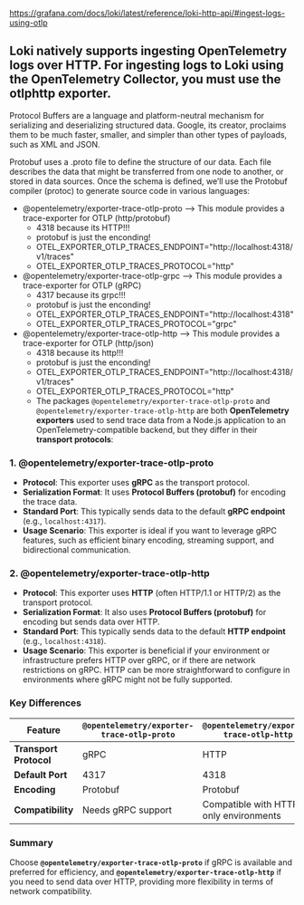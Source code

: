 https://grafana.com/docs/loki/latest/reference/loki-http-api/#ingest-logs-using-otlp

## Loki natively supports ingesting OpenTelemetry logs over HTTP. For ingesting logs to Loki using the OpenTelemetry Collector, you must use the otlphttp exporter.

Protocol Buffers are a language and platform-neutral mechanism for serializing and deserializing structured data. Google, its creator, proclaims them to be much faster, smaller, and simpler than other types of payloads, such as XML and JSON.

Protobuf uses a .proto file to define the structure of our data. Each file describes the data that might be transferred from one node to another, or stored in data sources. Once the schema is defined, we’ll use the Protobuf compiler (protoc) to generate source code in various languages:

- @opentelemetry/exporter-trace-otlp-proto --> This module provides a trace-exporter for OTLP (http/protobuf)
  - 4318 because its HTTP!!!
  - protobuf is just the enconding!
  - OTEL_EXPORTER_OTLP_TRACES_ENDPOINT="http://localhost:4318/v1/traces"
  - OTEL_EXPORTER_OTLP_TRACES_PROTOCOL="http"
- @opentelemetry/exporter-trace-otlp-grpc --> This module provides a trace-exporter for OTLP (gRPC)
  - 4317 because its grpc!!!
  - protobuf is just the enconding!
  - OTEL_EXPORTER_OTLP_TRACES_ENDPOINT="http://localhost:4318"
  - OTEL_EXPORTER_OTLP_TRACES_PROTOCOL="grpc"
- @opentelemetry/exporter-trace-otlp-http --> This module provides a trace-exporter for OTLP (http/json)
  - 4318 because its http!!!
  - protobuf is just the enconding!
  - OTEL_EXPORTER_OTLP_TRACES_ENDPOINT="http://localhost:4318/v1/traces"
  - OTEL_EXPORTER_OTLP_TRACES_PROTOCOL="http"
  - The packages `@opentelemetry/exporter-trace-otlp-proto` and `@opentelemetry/exporter-trace-otlp-http` are both **OpenTelemetry exporters** used to send trace data from a Node.js application to an OpenTelemetry-compatible backend, but they differ in their **transport protocols**:

### 1. **@opentelemetry/exporter-trace-otlp-proto**

- **Protocol**: This exporter uses **gRPC** as the transport protocol.
- **Serialization Format**: It uses **Protocol Buffers (protobuf)** for encoding the trace data.
- **Standard Port**: This typically sends data to the default **gRPC endpoint** (e.g., `localhost:4317`).
- **Usage Scenario**: This exporter is ideal if you want to leverage gRPC features, such as efficient binary encoding, streaming support, and bidirectional communication.

### 2. **@opentelemetry/exporter-trace-otlp-http**

- **Protocol**: This exporter uses **HTTP** (often HTTP/1.1 or HTTP/2) as the transport protocol.
- **Serialization Format**: It also uses **Protocol Buffers (protobuf)** for encoding but sends data over HTTP.
- **Standard Port**: This typically sends data to the default **HTTP endpoint** (e.g., `localhost:4318`).
- **Usage Scenario**: This exporter is beneficial if your environment or infrastructure prefers HTTP over gRPC, or if there are network restrictions on gRPC. HTTP can be more straightforward to configure in environments where gRPC might not be fully supported.

### Key Differences

| Feature                | `@opentelemetry/exporter-trace-otlp-proto` | `@opentelemetry/exporter-trace-otlp-http` |
| ---------------------- | ------------------------------------------ | ----------------------------------------- |
| **Transport Protocol** | gRPC                                       | HTTP                                      |
| **Default Port**       | 4317                                       | 4318                                      |
| **Encoding**           | Protobuf                                   | Protobuf                                  |
| **Compatibility**      | Needs gRPC support                         | Compatible with HTTP-only environments    |

### Summary

Choose **`@opentelemetry/exporter-trace-otlp-proto`** if gRPC is available and preferred for efficiency, and **`@opentelemetry/exporter-trace-otlp-http`** if you need to send data over HTTP, providing more flexibility in terms of network compatibility.
